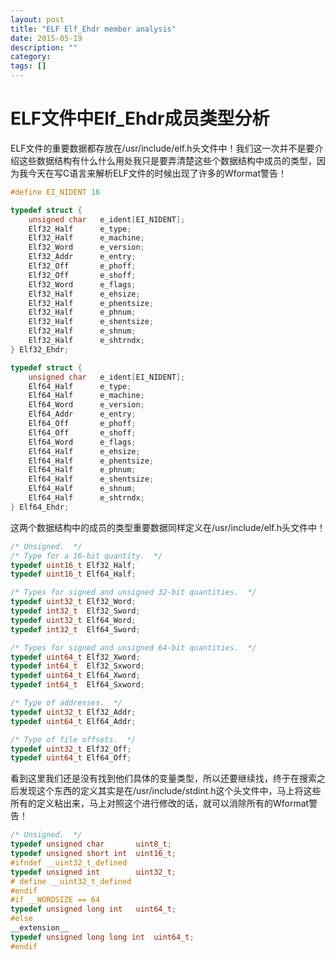 ```yaml
---
layout: post
title: "ELF Elf_Ehdr member analysis"
date: 2015-05-19
description: ""
category: 
tags: []
---
```


# ELF文件中Elf_Ehdr成员类型分析

ELF文件的重要数据都存放在/usr/include/elf.h头文件中！我们这一次并不是要介绍这些数据结构有什么什么用处我只是要弄清楚这些个数据结构中成员的类型，因为我今天在写C语言来解析ELF文件的时候出现了许多的Wformat警告！

```c
#define EI_NIDENT 16

typedef struct {
    unsigned char   e_ident[EI_NIDENT];
	Elf32_Half      e_type;
	Elf32_Half      e_machine;
	Elf32_Word      e_version;
	Elf32_Addr      e_entry;
	Elf32_Off       e_phoff;
	Elf32_Off       e_shoff;
	Elf32_Word      e_flags;
	Elf32_Half      e_ehsize;
	Elf32_Half      e_phentsize;
	Elf32_Half      e_phnum;
	Elf32_Half      e_shentsize;
	Elf32_Half      e_shnum;
	Elf32_Half      e_shtrndx;
} Elf32_Ehdr;

typedef struct {
	unsigned char   e_ident[EI_NIDENT];
	Elf64_Half      e_type;
	Elf64_Half      e_machine;
	Elf64_Word      e_version;
	Elf64_Addr      e_entry;
	Elf64_Off       e_phoff;
	Elf64_Off       e_shoff;
	Elf64_Word      e_flags;
	Elf64_Half      e_ehsize;
	Elf64_Half      e_phentsize;
	Elf64_Half      e_phnum;
	Elf64_Half      e_shentsize;
	Elf64_Half      e_shnum;
	Elf64_Half      e_shtrndx;
} Elf64_Ehdr;
```

这两个数据结构中的成员的类型重要数据同样定义在/usr/include/elf.h头文件中！

```c
/* Unsigned.  */
/* Type for a 16-bit quantity.  */
typedef uint16_t Elf32_Half;
typedef uint16_t Elf64_Half;

/* Types for signed and unsigned 32-bit quantities.  */
typedef uint32_t Elf32_Word;
typedef	int32_t  Elf32_Sword;
typedef uint32_t Elf64_Word;
typedef	int32_t  Elf64_Sword;

/* Types for signed and unsigned 64-bit quantities.  */
typedef uint64_t Elf32_Xword;
typedef	int64_t  Elf32_Sxword;
typedef uint64_t Elf64_Xword;
typedef	int64_t  Elf64_Sxword;

/* Type of addresses.  */
typedef uint32_t Elf32_Addr;
typedef uint64_t Elf64_Addr;

/* Type of file offsets.  */
typedef uint32_t Elf32_Off;
typedef uint64_t Elf64_Off;
```

看到这里我们还是没有找到他们具体的变量类型，所以还要继续找，终于在搜索之后发现这个东西的定义其实是在/usr/include/stdint.h这个头文件中，马上将这些所有的定义粘出来，马上对照这个进行修改的话，就可以消除所有的Wformat警告！

```c
/* Unsigned.  */
typedef unsigned char		uint8_t;
typedef unsigned short int	uint16_t;
#ifndef __uint32_t_defined
typedef unsigned int		uint32_t;
# define __uint32_t_defined
#endif
#if __WORDSIZE == 64
typedef unsigned long int	uint64_t;
#else
__extension__
typedef unsigned long long int	uint64_t;
#endif
```
